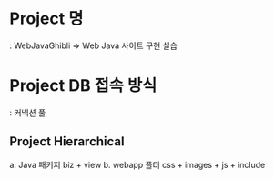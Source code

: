 # Project 명
  : WebJavaGhibli
    => Web Java 사이트 구현 실습

# Project DB 접속 방식
 : 커넥션 풀
    
## Project Hierarchical
a. Java 패키지
   biz
    +
   view
b. webapp 폴더
   css + images + js + include